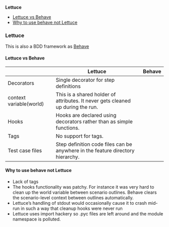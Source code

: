 **Lettuce**
- [Lettuce vs Behave](#vs)
- [Why to use behave not Lettuce](#w)

### Lettuce
This is also a BDD framework as [Behave](../Behave)

<a name=vs></a>
#### Lettuce vs Behave
||Lettuce | Behave|
|---|---|---|
|Decorators|Single decorator for step definitions||
|context variable(world)|This is a shared holder of attributes. It never gets cleaned up during the run.||
|Hooks|Hooks are declared using decorators rather than as simple functions.||
|Tags|No support for tags.||
|Test case files|Step definition code files can be anywhere in the feature directory hierarchy.||

<a name=w></a>
#### Why to use behave not Lettuce
- Lack of tags
- The hooks functionality was patchy. For instance it was very hard to clean up the world variable between scenario outlines. Behave clears the scenario-level context between outlines automatically.
- Lettuce’s handling of stdout would occasionally cause it to crash mid-run in such a way that cleanup hooks were never run
- Lettuce uses import hackery so .pyc files are left around and the module namespace is polluted.

